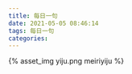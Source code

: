 ```yaml
---
title: 每日一句
date: 2021-05-05 08:46:14
tags: 每日一句
categories:
---
```

{% asset_img yiju.png meiriyiju %}
